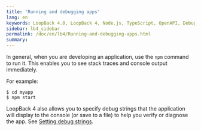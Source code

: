 ```yaml
---
title: 'Running and debugging apps'
lang: en
keywords: LoopBack 4.0, LoopBack 4, Node.js, TypeScript, OpenAPI, Debug
sidebar: lb4_sidebar
permalink: /doc/en/lb4/Running-and-debugging-apps.html
summary:
---
```


In general, when you are developing an application, use the `npm` command to run
it. This enables you to see stack traces and console output immediately.

For example:

```
$ cd myapp
$ npm start
```

LoopBack 4 also allows you to specify debug strings that the application will
display to the console (or save to a file) to help you verify or diagnose the
app. See [Setting debug strings](Setting-debug-strings.md).
